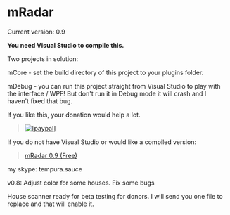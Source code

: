 mRadar
======
Current version: 0.9

**You need Visual Studio to compile this.**

Two projects in solution:

mCore - set the build directory of this project to your plugins folder.

mDebug - you can run this project straight from Visual Studio to play with the interface / WPF!  But don't run it in Debug mode it will crash and I haven't fixed that bug.

If you like this, your donation would help a lot.

> <a href="https://www.paypal.com/cgi-bin/webscr?cmd=_donations&amp;business=XN7WUBK9LJTUY&amp;item_name=mRadar&amp;currency_code=USD&amp;bn=PP%2dDonationsBF%3abtn_donate_SM%2egif%3aNonHosted"><img src="https://www.paypalobjects.com/en_US/i/btn/btn_donate_SM.gif" alt="[paypal]" /></a>

If you do not have Visual Studio or would like a compiled version:

> [mRadar 0.9 (Free)](https://dl.dropboxusercontent.com/u/1232321/mRadar0.9Free.rar)

my skype: tempura.sauce

v0.8: Adjust color for some houses.  Fix some bugs

House scanner ready for beta testing for donors.  I will send you one file to replace and that will enable it.